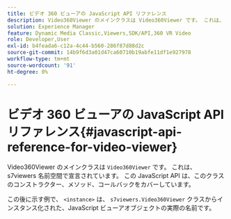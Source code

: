 ```yaml
---
title: ビデオ 360 ビューアの JavaScript API リファレンス
description: Video360Viewer のメインクラスは Video360Viewer です。 これは、 s7viewers 名前空間で宣言されています。 この JavaScript API は、このクラスのコンストラクター、メソッド、コールバックをカバーしています。
solution: Experience Manager
feature: Dynamic Media Classic,Viewers,SDK/API,360 VR Video
role: Developer,User
exl-id: b4feada6-c12a-4c44-b560-286f87d88d2c
source-git-commit: 14b9f6d3a01d47ca60710b19abfe11df1e927978
workflow-type: tm+mt
source-wordcount: '91'
ht-degree: 0%

---
```


# ビデオ 360 ビューアの JavaScript API リファレンス{#javascript-api-reference-for-video-viewer}

Video360Viewer のメインクラスは `Video360Viewer` です。 これは、 s7viewers 名前空間で宣言されています。 この JavaScript API は、このクラスのコンストラクター、メソッド、コールバックをカバーしています。

この後に示す例で、 `<instance>` は、 `s7viewers.Video360Viewer` クラスからインスタンス化された、JavaScript ビューアオブジェクトの実際の名前です。
